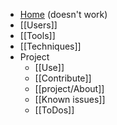 * [Home](README) (doesn't work)
* [[Users]] 
* [[Tools]]
* [[Techniques]]
* Project
	* [[Use]]
	* [[Contribute]]
	* [[project/About]]
	* [[Known issues]] 
	* [[ToDos]]